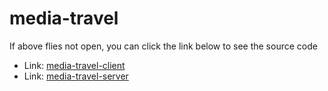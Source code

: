 # media-travel
<p>If above flies not open, you can click the link below to see the source code</p>
<ul>
  <li>Link: <a href="">media-travel-client</a></li>
  <li>Link: <a href="">media-travel-server</a></li>
</ul>
